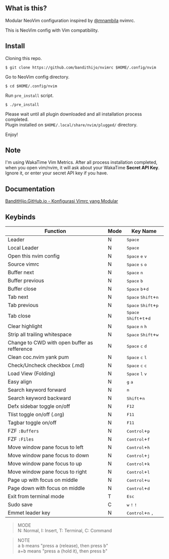 <!--

                   ██
                  ░░
 ███████  ██    ██ ██ ██████████  ██████  █████
░░██░░░██░██   ░██░██░░██░░██░░██░░██░░█ ██░░░██
 ░██  ░██░░██ ░██ ░██ ░██ ░██ ░██ ░██ ░ ░██  ░░
 ░██  ░██ ░░████  ░██ ░██ ░██ ░██ ░██   ░██   ██
 ███  ░██  ░░██   ░██ ███ ░██ ░██░███   ░░█████
░░░   ░░    ░░    ░░ ░░░  ░░  ░░ ░░░     ░░░░░

-->

## What is this?

Modular NeoVim configuration inspired by [@mnambila](https://github.com/mnabila/nvimrc) nvimrc.

This is NeoVim config with Vim compatibility.

## Install

Cloning this repo.

```
$ git clone https://github.com/bandithijo/nvimrc $HOME/.config/nvim
```

Go to NeoVim config directory.

```
$ cd $HOME/.config/nvim
```

Run `pre_install` script.

```
$ ./pre_install
```

Please wait until all plugin downloaded and all installation process completed.<br>
Plugin installed on `$HOME/.local/share/nvim/plugged/` directory.

Enjoy!

## Note

I'm using WakaTime Vim Metrics. After all process installation completed, when you open vim/nvim, it will ask about your WakaTime **Secret API Key**. Ignore it, or enter your secret API key if you have.


## Documentation

[BanditHijo.GitHub.io - Konfigurasi Vimrc yang Modular](https://bandithijo.github.io/blog/konfigurasi-vimrc-yang-modular)

## Keybinds

| Function                                     | Mode | Key Name                                                    |
|----------------------------------------------|------|-------------------------------------------------------------|
| Leader                                       | N    | <kbd>Space</kbd>                                            |
| Local Leader                                 | N    | <kbd>Space</kbd>                                            |
| Open this nvim config                        | N    | <kbd>Space</kbd> <kbd>e</kbd> <kbd>v</kbd>                  |
| Source vimrc                                 | N    | <kbd>Space</kbd> <kbd>s</kbd> <kbd>o</kbd>                  |
| Buffer next                                  | N    | <kbd>Space</kbd> <kbd>n</kbd>                               |
| Buffer previous                              | N    | <kbd>Space</kbd> <kbd>b</kbd>                               |
| Buffer close                                 | N    | <kbd>Space</kbd> <kbd>b</kbd>+<kbd>d</kbd>                  |
| Tab next                                     | N    | <kbd>Space</kbd> <kbd>Shift</kbd>+<kbd>n</kbd>              |
| Tab previous                                 | N    | <kbd>Space</kbd> <kbd>Shift</kbd>+<kbd>p</kbd>              |
| Tab close                                    | N    | <kbd>Space</kbd> <kbd>Shift</kbd>+<kbd>t</kbd>+<kbd>d</kbd> |
| Clear highlight                              | N    | <kbd>Space</kbd> <kbd>n</kbd> <kbd>h</kbd>                  |
| Strip all trailing whitespace                | N    | <kbd>Space</kbd> <kbd>Shift</kbd>+<kbd>w</kbd>              |
| Change to CWD with open buffer as refference | N    | <kbd>Space</kbd> <kbd>c</kbd> <kbd>d</kbd>                  |
| Clean coc.nvim yank pum                      | N    | <kbd>Space</kbd> <kbd>c</kbd> <kbd>l</kbd>                  |
| Check/Uncheck checkbox (.md)                 | N    | <kbd>Space</kbd> <kbd>c</kbd> <kbd>c</kbd>                  |
| Load View (Folding)                          | N    | <kbd>Space</kbd> <kbd>l</kbd> <kbd>v</kbd>                  |
| Easy align                                   | N    | <kbd>g</kbd> <kbd>a</kbd>                                   |
| Search keyword forward                       | N    | <kbd>n</kbd>                                                |
| Search keyword backward                      | N    | <kbd>Shift</kbd>+<kbd>n</kbd>                               |
| Defx sidebar toggle on/off                   | N    | <kbd>F12</kbd>                                              |
| Tlist toggle on/off (.org)                   | N    | <kbd>F11</kbd>                                              |
| Tagbar toggle on/off                         | N    | <kbd>F11</kbd>                                              |
| FZF `:Buffers`                               | N    | <kbd>Control</kbd>+<kbd>p</kbd>                             |
| FZF `:Files`                                 | N    | <kbd>Control</kbd>+<kbd>f</kbd>                             |
| Move window pane focus to left               | N    | <kbd>Control</kbd>+<kbd>h</kbd>                             |
| Move window pane focus to down               | N    | <kbd>Control</kbd>+<kbd>j</kbd>                             |
| Move window pane focus to up                 | N    | <kbd>Control</kbd>+<kbd>k</kbd>                             |
| Move window pane focus to right              | N    | <kbd>Control</kbd>+<kbd>l</kbd>                             |
| Page up with focus on middle                 | N    | <kbd>Control</kbd>+<kbd>u</kbd>                             |
| Page down with focus on middle               | N    | <kbd>Control</kbd>+<kbd>d</kbd>                             |
| Exit from terminal mode                      | T    | <kbd>Esc</kbd>                                              |
| Sudo save                                    | C    | <kbd>w</kbd> <kbd>!</kbd> <kbd>!</kbd>                      |
| Emmet leader key                             | N    | <kbd>Control</kbd>+<kbd>n</kbd> <kbd>,</kbd>                |

> MODE<br>
> N: Normal, I: Insert, T: Terminal, C: Command

> NOTE<br>
> <kbd>a</kbd> <kbd>b</kbd> means "press <kbd>a</kbd> (release), then press <kbd>b</kbd>"<br>
> <kbd>a</kbd>+<kbd>b</kbd> means "press <kbd>a</kbd> (hold it), then press <kbd>b</kbd>"
